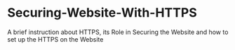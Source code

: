 # Securing-Website-With-HTTPS
A brief instruction about HTTPS, its Role in Securing the Website and how to set up the HTTPS on the Website
